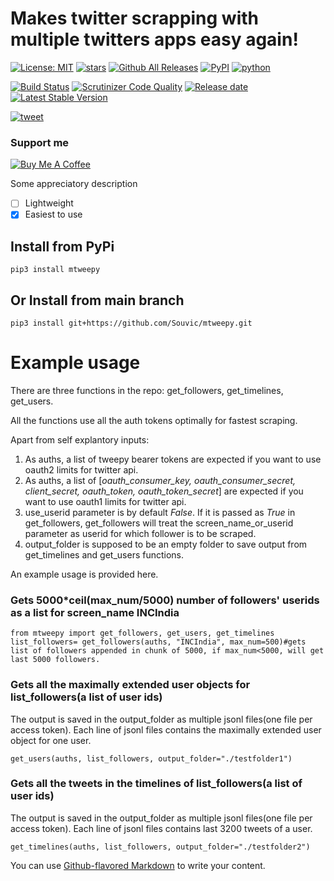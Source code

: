 # Makes twitter scrapping with multiple twitters apps easy again!
[![License: MIT](https://img.shields.io/github/license/Souvic/mtweepy)](https://opensource.org/licenses/MIT)
[![stars](https://img.shields.io/github/stars/Souvic/mtweepy)]()
[![Github All Releases](https://img.shields.io/github/downloads/huggingface/transformers/total.svg)]()
[![PyPI](https://img.shields.io/pypi/v/mtweepy)](https://pypi.org/project/mtweepy/)
[![python](https://img.shields.io/github/languages/top/Souvic/mtweepy)]()

[![Build Status](https://scrutinizer-ci.com/g/Souvic/mtweepy/badges/build.png?b=main)](https://scrutinizer-ci.com/g/Souvic/mtweepy/build-status/main)
[![Scrutinizer Code Quality](https://scrutinizer-ci.com/g/Souvic/mtweepy/badges/quality-score.png?b=main)](https://scrutinizer-ci.com/g/Souvic/mtweepy/?branch=main)
[![Release date](https://img.shields.io/github/release-date/Souvic/mtweepy)]()
[![Latest Stable Version](https://img.shields.io/github/v/release/Souvic/mtweepy)]()

[![tweet](https://img.shields.io/twitter/url?style=social&url=https%3A%2F%2Fgithub.com%2FSouvic%2Fmtweepy)](https://twitter.com/intent/tweet?text=I%20found%20this%20awesome%20repo%20on%20github%20%26%20PyPI%20that%20makes%20twitter%20scraping%20fastest%20with%20multpl%20token%20support%2C%20oauth1%262!!&url=https%3A%2F%2Fgithub.com%2FSouvic%2Fmtweepy)

### Support me


[![Buy Me A Coffee](https://cdn.buymeacoffee.com/buttons/v2/default-yellow.png)](https://www.buymeacoffee.com/Souvic)


Some appreciatory description
- [ ] Lightweight
- [x] Easiest to use 

## Install from PyPi
```
pip3 install mtweepy
```

## Or Install from main branch
```
pip3 install git+https://github.com/Souvic/mtweepy.git
```

# Example usage
There are three functions in the repo: get_followers, get_timelines, get_users.

All the functions use all the auth tokens optimally for fastest scraping.

Apart from self explantory inputs:

1. As auths, a list of tweepy bearer tokens are expected if you want to use oauth2 limits for twitter api.
2. As auths, a list of \[_oauth_consumer_key, oauth_consumer_secret, client_secret, oauth_token, oauth_token_secret_] are expected if you want to use oauth1 limits for twitter api.
3. use_userid parameter is by default _False_. If it is passed as _True_ in get_followers, get_followers will treat the screen_name_or_userid parameter as userid for which follower is to be scraped.
4. output_folder is supposed to be an empty folder to save output from get_timelines and get_users functions.

An example usage is provided here.
### Gets 5000*ceil(max_num/5000) number of followers' userids as a list for screen_name INCIndia

```
from mtweepy import get_followers, get_users, get_timelines
list_followers= get_followers(auths, "INCIndia", max_num=500)#gets list of followers appended in chunk of 5000, if max_num<5000, will get last 5000 followers.
```

### Gets all the maximally extended user objects for list_followers(a list of user ids)
The output is saved in the output_folder as multiple jsonl files(one file per access token).
Each line of jsonl files contains the maximally extended user object for one user.
```
get_users(auths, list_followers, output_folder="./testfolder1")

```

### Gets all the tweets in the timelines of list_followers(a list of user ids)
The output is saved in the output_folder as multiple jsonl files(one file per access token).
Each line of jsonl files contains last 3200 tweets of a user.

```
get_timelines(auths, list_followers, output_folder="./testfolder2")
```

You can use
[Github-flavored Markdown](https://guides.github.com/features/mastering-markdown/)
to write your content.

